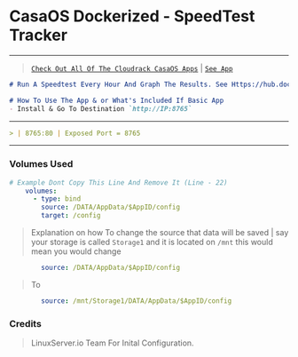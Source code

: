 # CasaOS Dockerized - SpeedTest Tracker
---
> [`Check Out All Of The Cloudrack CasaOS Apps`](https://github.com/cloudrack-ca/Cloudrack-CasaOS-App-Repo/blob/main/Apps/README.md) | [`See App`](https://github.com/cloudrack-ca/Cloudrack-CasaOS-App-Repo/tree/main/Apps/SpeedTest%20Tracker)
```md
# Run A Speedtest Every Hour And Graph The Results. See Https://hub.docker.com/r/henrywhitaker3/speedtest-tracker/tags For Arch Options
```
```md
# How To Use The App & or What's Included If Basic App
- Install & Go To Destination `http://IP:8765`
```
---

```md
> | 8765:80 | Exposed Port = 8765
```
---

### Volumes Used
```yaml
# Example Dont Copy This Line And Remove It (Line - 22)
    volumes:
      - type: bind
        source: /DATA/AppData/$AppID/config
        target: /config
```
> Explanation on how To change the source that data will be saved | say your storage is called `Storage1` and it is located on `/mnt` this would mean you would change 
```yaml
        source: /DATA/AppData/$AppID/config
```
> To
```yaml
        source: /mnt/Storage1/DATA/AppData/$AppID/config
```
### Credits
> LinuxServer.io Team For Inital Configuration.
